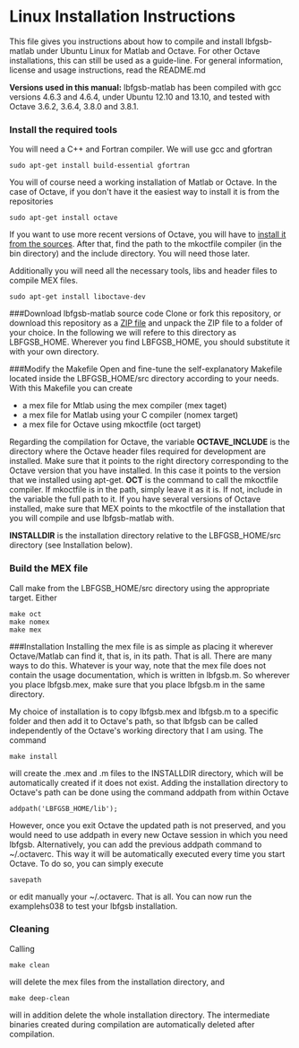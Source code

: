 # Linux Installation Instructions

This file gives you instructions about how to compile and install lbfgsb-matlab under Ubuntu Linux for Matlab and Octave. For other Octave installations, this can still be used as a guide-line. For general information, license and usage instructions, read the README.md

**Versions used in this manual:**
lbfgsb-matlab has been compiled with gcc versions 4.6.3 and 4.6.4, under Ubuntu 12.10 and 13.10, and tested with Octave 3.6.2, 3.6.4, 3.8.0 and 3.8.1.

### Install the required tools
You will need a C++ and Fortran compiler. We will use gcc and gfortran

    sudo apt-get install build-essential gfortran

You will of course need a working installation of Matlab or Octave. In the case of Octave, if you don't have it the easiest way to install it is from the repositories

    sudo apt-get install octave

If you want to use more recent versions of Octave, you will have to [install it from the sources](http://www.gnu.org/software/octave/doc/interpreter/Installation.html).
After that, find the path to the mkoctfile compiler (in the bin directory) and the include directory. You will need those later.

Additionally you will need all the necessary tools, libs and header files to compile MEX
files.

    sudo apt-get install liboctave-dev


###Download lbfgsb-matlab source code
Clone or fork this repository, or download this repository as a
[ZIP file](https://github.com/josombio/lbfgsb-matlab/archive/master.zip)
and unpack the ZIP file to a folder of your choice. In the following we will refere to this directory as LBFGSB_HOME. 
Wherever you find LBFGSB_HOME, you should substitute it with your own directory.

###Modify the Makefile
Open and fine-tune the self-explanatory Makefile located inside the LBFGSB_HOME/src directory according to your needs. With this Makefile you can create
- a mex file for Mtlab using the mex compiler (mex taget)
- a mex file for Matlab using your C compiler (nomex target)
- a mex file for Octave using mkoctfile (oct target)

Regarding the compilation for Octave, the variable **OCTAVE_INCLUDE** is the directory where the Octave header files required for development are installed. Make sure that it points to the right directory corresponding to the Octave version that you have installed. In this case it points to the version that we installed using apt-get. **OCT** is the command to call the mkoctfile compiler. If mkoctfile is in the path, simply leave it as it is. If not, include in the variable the full path to it. If you have several versions of Octave installed, make sure that MEX points to the mkoctfile of the installation that you will compile and use lbfgsb-matlab with.
    
**INSTALLDIR** is the installation directory relative to the LBFGSB_HOME/src directory (see Installation below). 

### Build the MEX file
Call make from the LBFGSB_HOME/src directory using the appropriate target. Either

    make oct
    make nomex 
    make mex

###Installation
Installing the mex file is as simple as placing it wherever Octave/Matlab can find it, that is, in its path. That is all. There are many ways to do this. Whatever is your way, note that the mex file does not contain the usage documentation, which is written in lbfgsb.m. So wherever you place lbfgsb.mex, make sure that you place lbfgsb.m in the same directory.

My choice of installation is to copy lbfgsb.mex and lbfgsb.m to a specific folder and then add it to Octave's path, so that lbfgsb can be called independently of the Octave's working directory that I am using. The command

    make install

will create the .mex and .m files to the INSTALLDIR directory, which will be automatically created if it does not exist. Adding the installation directory to Octave's path can be done using the command addpath from within Octave

    addpath('LBFGSB_HOME/lib');

However, once you exit Octave the updated path is not preserved, and you would need to use addpath in every new Octave session in which you need lbfgsb. Alternatively, you can add the previous addpath command to ~/.octaverc. This way it will be automatically executed every time you start Octave. To do so, you can simply execute

    savepath

or edit manually your  ~/.octaverc. That is all. You can now run the examplehs038 to test your lbfgsb installation.

### Cleaning
Calling

    make clean

will delete the mex files from the installation directory, and 

    make deep-clean

will in addition delete the whole installation directory. The intermediate binaries created during compilation are automatically deleted after compilation.

